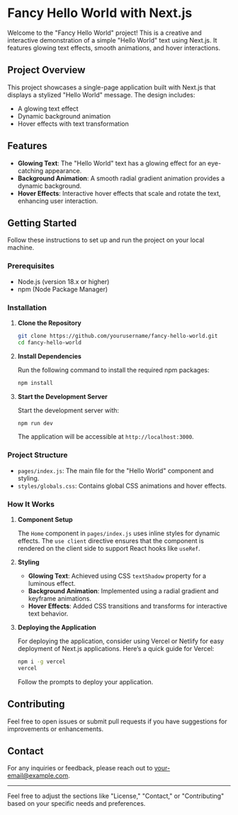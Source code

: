 # Fancy Hello World with Next.js

Welcome to the "Fancy Hello World" project! This is a creative and interactive demonstration of a simple "Hello World" text using Next.js. It features glowing text effects, smooth animations, and hover interactions.

## Project Overview

This project showcases a single-page application built with Next.js that displays a stylized "Hello World" message. The design includes:
- A glowing text effect
- Dynamic background animation
- Hover effects with text transformation

## Features

- **Glowing Text**: The "Hello World" text has a glowing effect for an eye-catching appearance.
- **Background Animation**: A smooth radial gradient animation provides a dynamic background.
- **Hover Effects**: Interactive hover effects that scale and rotate the text, enhancing user interaction.

## Getting Started

Follow these instructions to set up and run the project on your local machine.

### Prerequisites

- Node.js (version 18.x or higher)
- npm (Node Package Manager)

### Installation

1. **Clone the Repository**

   ```bash
   git clone https://github.com/yourusername/fancy-hello-world.git
   cd fancy-hello-world
   ```

2. **Install Dependencies**

   Run the following command to install the required npm packages:

   ```bash
   npm install
   ```

3. **Start the Development Server**

   Start the development server with:

   ```bash
   npm run dev
   ```

   The application will be accessible at `http://localhost:3000`.

### Project Structure

- `pages/index.js`: The main file for the "Hello World" component and styling.
- `styles/globals.css`: Contains global CSS animations and hover effects.

### How It Works

1. **Component Setup**

   The `Home` component in `pages/index.js` uses inline styles for dynamic effects. The `use client` directive ensures that the component is rendered on the client side to support React hooks like `useRef`.

2. **Styling**

   - **Glowing Text**: Achieved using CSS `textShadow` property for a luminous effect.
   - **Background Animation**: Implemented using a radial gradient and keyframe animations.
   - **Hover Effects**: Added CSS transitions and transforms for interactive text behavior.

3. **Deploying the Application**

   For deploying the application, consider using Vercel or Netlify for easy deployment of Next.js applications. Here’s a quick guide for Vercel:

   ```bash
   npm i -g vercel
   vercel
   ```

   Follow the prompts to deploy your application.

## Contributing

Feel free to open issues or submit pull requests if you have suggestions for improvements or enhancements.


## Contact

For any inquiries or feedback, please reach out to [your-email@example.com](mailto:your-email@example.com).

---

Feel free to adjust the sections like "License," "Contact," or "Contributing" based on your specific needs and preferences.

